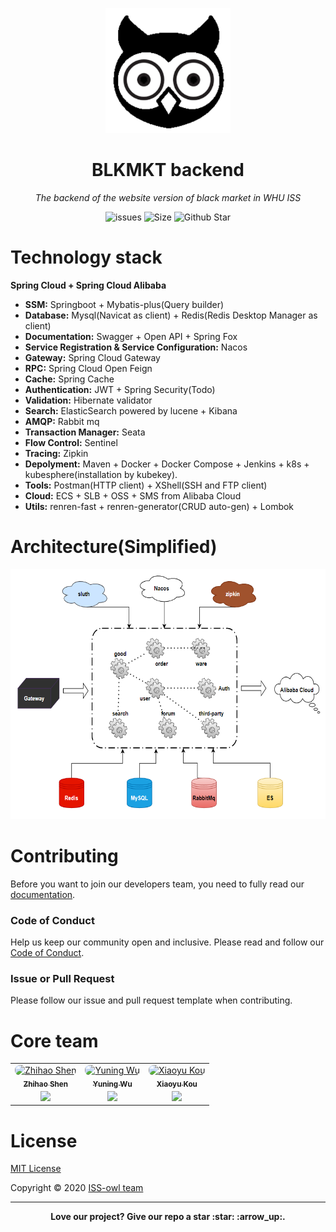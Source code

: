 <p align="center">
  <img src="./resources/assets/icon.png"/ Height=200 Width=200>
</p>

<h1 align="center">BLKMKT backend</h1>

<p align="center"><i>The backend of the website version of black market in WHU ISS</i></p>

<p align="center">
    <a href="https://github.com/ISS-owl/BLKMKT-backend/issues" style="text-decoration:none" >
        <img src="https://img.shields.io/github/issues/ISS-owl/BLKMKT-backend?color=orange" alt="issues"/>
    </a>
    <a href="https://github.com/ISS-owl/BLKMKT-backend" style="text-decoration:none" >
        <img src="https://img.shields.io/github/repo-size/ISS-owl/BLKMKT-backend" alt="Size"/>
    </a>
  <a href="https://github.com/ISS-owl/BLKMKT-backend" style="text-decoration:none">
        <img src="https://img.shields.io/github/stars/ISS-owl/BLKMKT-backend?style=social" alt="Github Star"/>
    </a>
</p>




# Technology stack

**Spring Cloud + Spring Cloud Alibaba**

- **SSM:** Springboot + Mybatis-plus(Query builder) </br>
- **Database:** Mysql(Navicat as client) + Redis(Redis Desktop Manager as client) </br>
- **Documentation:** Swagger + Open API + Spring Fox </br>
- **Service Registration & Service Configuration:** Nacos </br>
- **Gateway:** Spring Cloud Gateway </br>
- **RPC:** Spring Cloud Open Feign </br>
- **Cache:** Spring Cache </br>
- **Authentication:**  JWT + Spring Security(Todo) </br>
- **Validation:** Hibernate validator </br>
- **Search:** ElasticSearch powered by lucene + Kibana </br>
- **AMQP:** Rabbit mq </br>
- **Transaction Manager:** Seata </br>
- **Flow Control:** Sentinel </br>
- **Tracing:** Zipkin </br>
- **Depolyment:** Maven + Docker + Docker Compose + Jenkins + k8s + kubesphere(installation by kubekey). </br>
- **Tools:** Postman(HTTP client) + XShell(SSH and FTP client) </br>
- **Cloud:** ECS + SLB + OSS + SMS from Alibaba Cloud </br>
- **Utils:** renren-fast + renren-generator(CRUD auto-gen) + Lombok </br>

# Architecture(Simplified)

<p align=center><img src="/resources/assets/architecture.png" width=600 height=400></p>

# Contributing

Before you want to join our developers team, you need to fully read our [documentation](https://github.com/ISS-owl/BLKMKT-document).

### Code of Conduct

Help us keep our community open and inclusive. Please read and follow our [Code of Conduct](https://github.com/ISS-owl/BLKMKT-document/blob/main/CODE_OF_CONDUCT.md).

### Issue or Pull Request

Please follow our issue and pull request template when contributing.

# Core team

<table>
    <tr>
       <td align="center">
            <a href="https://twitter.com/shzh74"
                ><img
                    src="https://github.com/Sh-Zh-7.png?size=100"
                    width="100"
                    style="margin-bottom: -4px; border-radius: 8px;"
                    alt="Zhihao Shen"
                /><br /><sub><b>Zhihao Shen</b></sub></a
            >
            <div style="margin-top: 4px">
                <a href="https://github.com/Sh-Zh-7" title="Github"
                    ><img
                        width="16"
                        src="https://image.flaticon.com/icons/svg/2111/2111425.svg"
                /></a>
            </div>
        </td>
        <td align="center">
            <a href="https://github.com/jerrywyn"
                ><img
                    src="https://github.com/jerrywyn.png?size=100"
                    width="100"
                    style="margin-bottom: -4px; border-radius: 8px;"
                    alt="Yuning Wu"
                /><br /><sub><b>Yuning Wu</b></sub></a
            >
            <div style="margin-top: 4px">
                <a href="https://github.com/jerrywyn" title="Github"
                    ><img
                        width="16"
                        src="https://image.flaticon.com/icons/svg/2111/2111425.svg"
                /></a>
            </div>
        </td>
              <td align="center">
            <a href="https://github.com/intchar-hub"
                ><img
                    src="https://github.com/intchar-hub.png?size=100"
                    width="100"
                    style="margin-bottom: -4px; border-radius: 8px;"
                    alt="Xiaoyu Kou"
                /><br /><sub><b>Xiaoyu Kou</b></sub></a
            >
            <div style="margin-top: 4px">
                <a href="https://github.com/intchar-hub" title="Github"
                    ><img
                        width="16"
                        src="https://image.flaticon.com/icons/svg/2111/2111425.svg"
                /></a>
            </div>
        </td>
    </tr>
</table>

# License

[MIT License](LICENSE)

Copyright ©  2020 [ISS-owl team](https://github.com/ISS-owl)

-----

<p align="center"><b>Love our project? Give our repo a star :star: :arrow_up:.</b></p>


